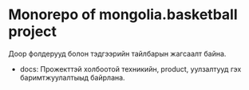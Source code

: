 # Monorepo of mongolia.basketball project

Доор фолдерууд болон тэдгээрийн тайлбарын жагсаалт байна.
- docs: Прожекттэй холбоотой техникийн, product, уулзалтууд гэх баримтжуулалтыыд байрлана.
